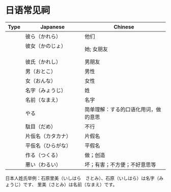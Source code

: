 # 日语常见祠

| Type   | Japanese                                                    | Chinese |
|------------|-----------------------------------------------------------|------------|
|          |    彼ら（かれら）　　　 |    他们   |
|          |   彼女（かのじょ） 　　　 |   她; 女朋友    |
|          |   彼氏（かれし） 　　　 |   男朋友    |
|          |    男（おとこ）　　　 |   男性    |
|          |    女（おんな）　　　 |    女性   |
|          |    名字（みょうじ）　　　 |  姓     |
|          |    名前（なまえ）　　　 |    名字   |
|          |    やる　　　　　　　 |  简单理解：する的口语化用词，做的意思     |
|          |    駄目（だめ）　　 |  不行     |
|          |    片仮名（カタカナ）|   片假名       |
|           |   平仮名（ひらがな）|   平假名       |m
|			|   作る（つくる） |   做；创造 |
|			|   悪い（わるい） |   坏；有害；不方便；不好意思等 |



日本人姓氏举例：石原里美（いしはら　さとみ）、石原（いしはら）は名字（みょうじ）です、
里美（さとみ）は名前（なまえ）です。
